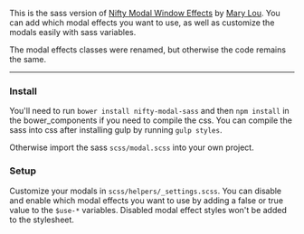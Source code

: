 This is the sass version of [Nifty Modal Window Effects](http://tympanus.net/codrops/2013/06/25/nifty-modal-window-effects/) by [Mary Lou](http://tympanus.net/codrops/author/crnacura/). 
You can add which modal effects you want to use, as well as customize the modals easily with sass variables.

The modal effects classes were renamed, but otherwise the code remains the same.

--------
### Install
You'll need to run `bower install nifty-modal-sass` and then `npm install` in the bower_components if you need to compile the css. You can compile the sass into css after installing gulp by running `gulp styles`.

Otherwise import the sass `scss/modal.scss` into your own project.

### Setup
Customize your modals in `scss/helpers/_settings.scss`. You can disable and enable which modal effects you want to use by adding a false or true value to the `$use-*` variables. Disabled modal effect styles won't be added to the stylesheet.
